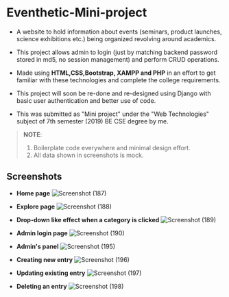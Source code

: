 # **Eventhetic-Mini-project**
* A website to hold information about events (seminars, product launches, science exhibitions etc.) being organized revolving around academics.

* This project allows admin to login (just by matching backend password stored in md5, no session management) and perform CRUD operations.

* Made using **HTML,CSS,Bootstrap, XAMPP and PHP** in an effort to get familiar with these technologies and complete the college requirements.

* This project will soon be re-done and re-designed using Django with basic user authentication and better use of code.

* This was submitted as "Mini project" under the "Web Technologies" subject of 7th semester (2019) BE CSE degree by me.

> **NOTE**: 
> 1. Boilerplate code everywhere and minimal design effort.
> 2. All data shown in screenshots is mock. 



## Screenshots

* **Home page**
![Screenshot (187)](https://user-images.githubusercontent.com/61655919/93704955-a3045f80-fb36-11ea-9f00-9208846c53ad.png)

* **Explore page**
![Screenshot (188)](https://user-images.githubusercontent.com/61655919/93704963-c7603c00-fb36-11ea-92de-4365edd5b7de.png)

* **Drop-down like effect when a category is clicked**
![Screenshot (189)](https://user-images.githubusercontent.com/61655919/93704964-c929ff80-fb36-11ea-8251-6a4f817b405d.png)

* **Admin login page**
![Screenshot (190)](https://user-images.githubusercontent.com/61655919/93704965-c9c29600-fb36-11ea-90cc-578fbf49d132.png)

* **Admin's panel**
![Screenshot (195)](https://user-images.githubusercontent.com/61655919/93705547-fd53ef00-fb3b-11ea-997e-9310ee1dc3b9.png)

* **Creating new entry**
![Screenshot (196)](https://user-images.githubusercontent.com/61655919/93705549-ff1db280-fb3b-11ea-9725-b47998605710.png)

* **Updating existing entry**
![Screenshot (197)](https://user-images.githubusercontent.com/61655919/93705550-ffb64900-fb3b-11ea-8039-544b045881d2.png)

* **Deleting an entry**
![Screenshot (198)](https://user-images.githubusercontent.com/61655919/93705552-ffb64900-fb3b-11ea-8fb6-bd5a1f3ede22.png)

